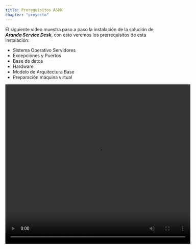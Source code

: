 ```yaml
---
title: Prerequisitos ASDK
chapter: "proyecto"
---
```


El siguiente video muestra paso a paso la instalación de la solución de **_Aranda Service Desk_**, con esto veremos los prerrequisitos de esta instalación:

 - Sistema Operativo Servidores
 - Excepciones y Puertos
 - Base de datos
 - Hardware
 - Modelo de Arquitectura Base
 - Preparación máquina virtual

<video width="580" height="500" controls> <source src="https://arandasoftware-my.sharepoint.com/personal/wilson_diaz_arandasoft_com/Documents/Conocimiento/1.2%20ASDKv8/1.2.1.2%20Prerequisitos/1.2.1.2%20Capsula%20ASDK%20%20-%20Prerequisitos%20Roles%20y%20Caracteristicas%20Wserver.mp4?App=OneDriveWebVideo" type="video/mp4"> Your browser does not support the video tag. </video>
